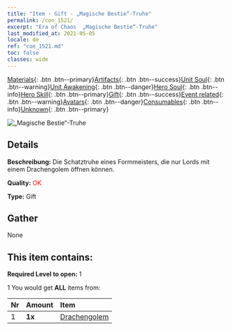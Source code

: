 ```yaml
---
title: "Item - Gift - „Magische Bestie“-Truhe"
permalink: /con_1521/
excerpt: "Era of Chaos  „Magische Bestie“-Truhe"
last_modified_at: 2021-05-05
locale: de
ref: "con_1521.md"
toc: false
classes: wide
---
```

 [Materials](/ItemsDE/){: .btn .btn--primary}[Artifacts](/ItemsDE/Artifacts/){: .btn .btn--success}[Unit Soul](/ItemsDE/UnitSoul/){: .btn .btn--warning}[Unit Awakening](/ItemsDE/UnitAwakening/){: .btn .btn--danger}[Hero Soul](/ItemsDE/HeroSoul/){: .btn .btn--info}[Hero Skill](/ItemsDE/HeroSkill/){: .btn .btn--primary}[Gift](/ItemsDE/Gift/){: .btn .btn--success}[Event related](/ItemsDE/Events/){: .btn .btn--warning}[Avatars](/ItemsDE/Avatars/){: .btn .btn--danger}[Consumables](/ItemsDE/Consumables/){: .btn .btn--info}[Unknown](/ItemsDE/Unknown/){: .btn .btn--primary}

 ![„Magische Bestie“-Truhe](/images/t/i_907135.png)

## Details
 **Beschreibung:** Die Schatztruhe eines Formmeisters, die nur Lords mit einem Drachengolem öffnen können.

 **Quality:** <span style="color: #FF0000">OK</span>

 **Type:** Gift

## Gather

  None

## This item contains:

 **Required Level to open:** 1

 1 You would get **ALL** items  from:

  | Nr | Amount |     Item    |
  |:---|:-------|:------------|
  | 1 |  **1x** | [Drachengolem](/ItemsDE/unt_243/) |  | 
